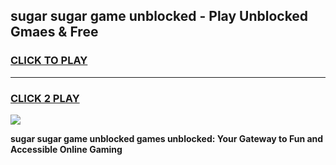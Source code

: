 
## sugar sugar game unblocked - Play Unblocked Gmaes & Free
<h3>
<a href="https://news.freeplayer.one?title=sugar_sugar_game_unblocked&ref=23F">CLICK TO PLAY</a></h3>
<hr>

<h3>
<a href="https://news.freeplayer.one?title=sugar_sugar_game_unblocked&ref=23F">CLICK 2 PLAY</a>
  
</h3>

<a href="https://news.freeplayer.one?title=sugar_sugar_game_unblocked&ref=23F/"><img src="https://clearcache.store/games.png"></a>


**sugar sugar game unblocked games unblocked: Your Gateway to Fun and Accessible Online Gaming**
